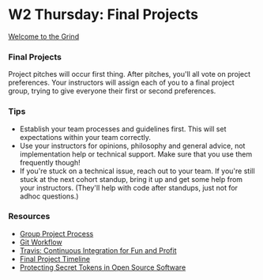# W2 Thursday: Final Projects

[Welcome to the Grind](https://www.youtube.com/watch?v=hbkZrOU1Zag)

### Final Projects

Project pitches will occur first thing.  After pitches, you'll all vote on project preferences.  Your instructors will assign each of you to a final project group, trying to give everyone their first or second preferences.

### Tips

- Establish your team processes and guidelines first. This will set expectations within your team correctly.
- Use your instructors for opinions, philosophy and general advice, not implementation help or technical support. Make sure that you use them frequently though!
- If you're stuck on a technical issue, reach out to your team. If you're still stuck at the next cohort standup, bring it up and get some help from your instructors. (They'll help with code after standups, just not for adhoc questions.)

### Resources

- [Group Project Process](../resources/group_project_process.md)
- [Git Workflow](../resources/git-workflow.md)
- [Travis: Continuous Integration for Fun and Profit](../resources/travis.md)
- [Final Project Timeline](../resources/final-projects.md)
- [Protecting Secret Tokens in Open Source Software](https://github.com/Devbootcamp/reference/wiki/Open-Source-Secrets)
